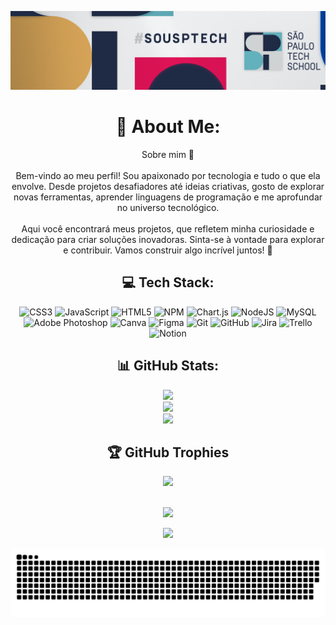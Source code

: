 <div align="center">

![Hero](https://github.com/NiCoelho-tech/NiCoelho-tech/blob/main/capa.png)

# 💫 About Me:
Sobre mim 👋<br><br>Bem-vindo ao meu perfil! Sou apaixonado por tecnologia e tudo o que ela envolve. Desde projetos desafiadores até ideias criativas, gosto de explorar novas ferramentas, aprender linguagens de programação e me aprofundar no universo tecnológico.<br><br>Aqui você encontrará meus projetos, que refletem minha curiosidade e dedicação para criar soluções inovadoras. Sinta-se à vontade para explorar e contribuir. Vamos construir algo incrível juntos! 🚀

## 💻 Tech Stack:
![CSS3](https://img.shields.io/badge/css3-%231572B6.svg?style=for-the-badge&logo=css3&logoColor=white) 
![JavaScript](https://img.shields.io/badge/javascript-%23323330.svg?style=for-the-badge&logo=javascript&logoColor=%23F7DF1E) 
![HTML5](https://img.shields.io/badge/html5-%23E34F26.svg?style=for-the-badge&logo=html5&logoColor=white) 
![NPM](https://img.shields.io/badge/NPM-%23CB3837.svg?style=for-the-badge&logo=npm&logoColor=white) 
![Chart.js](https://img.shields.io/badge/chart.js-F5788D.svg?style=for-the-badge&logo=chart.js&logoColor=white) 
![NodeJS](https://img.shields.io/badge/node.js-6DA55F?style=for-the-badge&logo=node.js&logoColor=white) 
![MySQL](https://img.shields.io/badge/mysql-4479A1.svg?style=for-the-badge&logo=mysql&logoColor=white) 
![Adobe Photoshop](https://img.shields.io/badge/adobe%20photoshop-%2331A8FF.svg?style=for-the-badge&logo=adobe%20photoshop&logoColor=white) 
![Canva](https://img.shields.io/badge/Canva-%2300C4CC.svg?style=for-the-badge&logo=Canva&logoColor=white) 
![Figma](https://img.shields.io/badge/figma-%23F24E1E.svg?style=for-the-badge&logo=figma&logoColor=white) 
![Git](https://img.shields.io/badge/git-%23F05033.svg?style=for-the-badge&logo=git&logoColor=white) 
![GitHub](https://img.shields.io/badge/github-%23121011.svg?style=for-the-badge&logo=github&logoColor=white) 
![Jira](https://img.shields.io/badge/jira-%230A0FFF.svg?style=for-the-badge&logo=jira&logoColor=white) 
![Trello](https://img.shields.io/badge/Trello-%23026AA7.svg?style=for-the-badge&logo=Trello&logoColor=white) 
![Notion](https://img.shields.io/badge/Notion-%23000000.svg?style=for-the-badge&logo=notion&logoColor=white)

## 📊 GitHub Stats:
![](https://github-readme-stats.vercel.app/api?username=NiCoelho-tech&theme=jolly&hide_border=false&include_all_commits=false&count_private=false)<br/>
![](https://github-readme-streak-stats.herokuapp.com/?user=NiCoelho-tech&theme=jolly&hide_border=false)<br/>
![](https://github-readme-stats.vercel.app/api/top-langs/?username=NiCoelho-tech&theme=jolly&hide_border=false&include_all_commits=false&count_private=false&layout=compact)

## 🏆 GitHub Trophies
![](https://github-profile-trophy.vercel.app/?username=NiCoelho-tech&theme=radical&no-frame=false&no-bg=true&margin-w=4) 
<br><br>

![](https://quotes-github-readme.vercel.app/api?type=horizontal&theme=tokyonight)

[![](https://visitcount.itsvg.in/api?id=NiCoelho-tech&icon=2&color=11)](https://visitcount.itsvg.in)

![snake gif](https://github.com/NiCoelho-tech/NiCoelho-tech/blob/output/github-snake-dark.svg)

</div>
